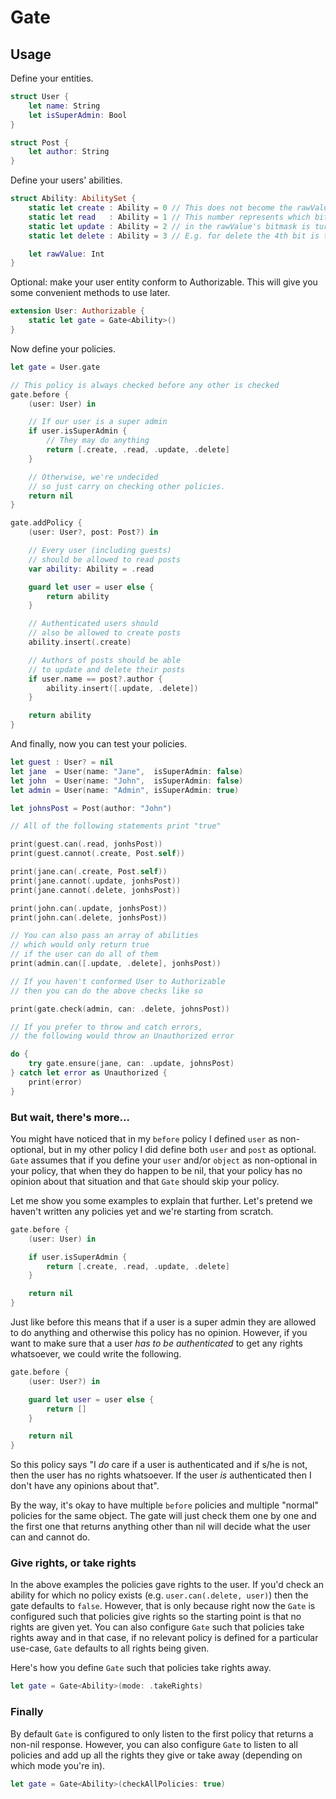 # Gate

## Usage

Define your entities.

```swift
struct User {
    let name: String
    let isSuperAdmin: Bool
}

struct Post {
    let author: String
}
```

Define your users' abilities.

```swift
struct Ability: AbilitySet {
    static let create : Ability = 0 // This does not become the rawValue.
    static let read   : Ability = 1 // This number represents which bit
    static let update : Ability = 2 // in the rawValue's bitmask is turned on.
    static let delete : Ability = 3 // E.g. for delete the 4th bit is turned on.

    let rawValue: Int
}
```

Optional: make your user entity conform to Authorizable. This will give you some convenient methods to use later.

```swift
extension User: Authorizable {
    static let gate = Gate<Ability>()
}
```

Now define your policies.

```swift
let gate = User.gate

// This policy is always checked before any other is checked
gate.before {
    (user: User) in

    // If our user is a super admin
    if user.isSuperAdmin {
        // They may do anything
        return [.create, .read, .update, .delete]
    }

    // Otherwise, we're undecided
    // so just carry on checking other policies.
    return nil
}

gate.addPolicy {
    (user: User?, post: Post?) in

    // Every user (including guests)
    // should be allowed to read posts
    var ability: Ability = .read

    guard let user = user else {
        return ability
    }

    // Authenticated users should
    // also be allowed to create posts
    ability.insert(.create)

    // Authors of posts should be able
    // to update and delete their posts
    if user.name == post?.author {
        ability.insert([.update, .delete])
    }

    return ability
}
```

And finally, now you can test your policies.

```swift
let guest : User? = nil
let jane  = User(name: "Jane",  isSuperAdmin: false)
let john  = User(name: "John",  isSuperAdmin: false)
let admin = User(name: "Admin", isSuperAdmin: true)

let johnsPost = Post(author: "John")

// All of the following statements print "true"

print(guest.can(.read, jonhsPost))
print(guest.cannot(.create, Post.self))

print(jane.can(.create, Post.self))
print(jane.cannot(.update, jonhsPost))
print(jane.cannot(.delete, jonhsPost))

print(john.can(.update, jonhsPost))
print(john.can(.delete, jonhsPost))

// You can also pass an array of abilities
// which would only return true
// if the user can do all of them
print(admin.can([.update, .delete], jonhsPost))

// If you haven't conformed User to Authorizable
// then you can do the above checks like so

print(gate.check(admin, can: .delete, johnsPost))

// If you prefer to throw and catch errors,
// the following would throw an Unauthorized error

do {
    try gate.ensure(jane, can: .update, johnsPost)
} catch let error as Unauthorized {
    print(error)
}
```

### But wait, there's more...

You might have noticed that in my `before` policy I defined `user` as non-optional, but in my other policy I did define both `user` and `post` as optional. `Gate` assumes that if you define your `user` and/or `object` as non-optional in your policy, that when they do happen to be nil, that your policy has no opinion about that situation and that `Gate` should skip your policy.

Let me show you some examples to explain that further. Let's pretend we haven't written any policies yet and we're starting from scratch.

```swift
gate.before {
    (user: User) in

    if user.isSuperAdmin {
        return [.create, .read, .update, .delete]
    }

    return nil
}
```

Just like before this means that if a user is a super admin they are allowed to do anything and otherwise this policy has no opinion. However, if you want to make sure that a user *has to be authenticated* to get any rights whatsoever, we could write the following.

```swift
gate.before {
    (user: User?) in

    guard let user = user else {
        return []
    }

    return nil
}
```

So this policy says "I _do_ care if a user is authenticated and if s/he is not, then the user has no rights whatsoever. If the user _is_ authenticated then I don't have any opinions about that".

By the way, it's okay to have multiple `before` policies and multiple "normal" policies for the same object. The gate will just check them one by one and the first one that returns anything other than nil will decide what the user can and cannot do.

### Give rights, or take rights

In the above examples the policies gave rights to the user. If you'd check an ability for which no policy exists (e.g. `user.can(.delete, user)`) then the gate defaults to `false`. However, that is only because right now the `Gate` is configured such that policies give rights so the starting point is that no rights are given yet. You can also configure `Gate` such that policies take rights away and in that case, if no relevant policy is defined for a particular use-case, `Gate` defaults to all rights being given.

Here's how you define `Gate` such that policies take rights away.

```swift
let gate = Gate<Ability>(mode: .takeRights)
```

### Finally

By default `Gate` is configured to only listen to the first policy that returns a non-nil response. However, you can also configure `Gate` to listen to all policies and add up all the rights they give or take away (depending on which mode you're in).

```swift
let gate = Gate<Ability>(checkAllPolicies: true)
```